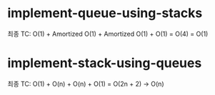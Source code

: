 # implement-queue-using-stacks

최종 TC: O(1) + Amortized O(1) + Amortized O(1) + O(1) = O(4) = O(1)

# implement-stack-using-queues

최종 TC: O(1) + O(n) + O(n) + O(1) = O(2n + 2) -> O(n)
